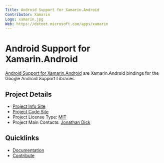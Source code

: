 ```yaml
---
Title: Android Support for Xamarin.Android
Contributor: Xamarin
Logo: xamarin.jpg
Web: https://dotnet.microsoft.com/apps/xamarin
---
```

# Android Support for Xamarin.Android

[Android Support for Xamarin.Android](https://dotnet.microsoft.com/apps/xamarin)  are Xamarin.Android bindings for the Google Android Support Libraries

## Project Details

* [Project Info Site](https://dotnet.microsoft.com/apps/xamarin)
* [Project Code Site](https://github.com/xamarin/AndroidSupportComponents)
* Project License Type: [MIT](https://github.com/xamarin/AndroidSupportComponents/blob/master/LICENSE.md)
* Project Main Contacts: [Jonathan Dick](https://github.com/Redth)

## Quicklinks

* [Documentation](https://dotnet.microsoft.com/apps/xamarin)
* [Contribute](https://github.com/xamarin/AndroidSupportComponents/blob/master/.github/CONTRIBUTING.md)
